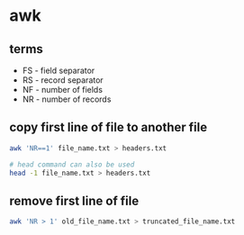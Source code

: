awk
===

terms
---

- FS - field separator
- RS - record separator
- NF - number of fields
- NR - number of records


copy first line of file to another file
---
```bash
awk 'NR==1' file_name.txt > headers.txt

# head command can also be used
head -1 file_name.txt > headers.txt
```

remove first line of file
---
```bash
awk 'NR > 1' old_file_name.txt > truncated_file_name.txt
```
